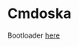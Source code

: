 Cmdoska
============


Bootloader [here](https://www.codeproject.com/Articles/1225196/Create-Your-Own-Kernel-In-C-2)